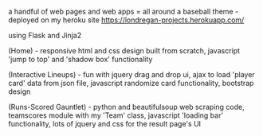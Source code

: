 a handful of web pages and web apps = all around a baseball theme - deployed on my heroku site
   https://londregan-projects.herokuapp.com/
   
   using Flask and Jinja2
   
(Home) - responsive html and css design built from scratch, javascript 'jump to top' and 'shadow box' functionality

(Interactive Lineups) - fun with jquery drag and drop ui, ajax to load 'player card' data from json file, javascript randomize card functionality, bootstrap design

(Runs-Scored Gauntlet) - python and beautifulsoup web scraping code, teamscores module with my 'Team' class, javascript 'loading bar' functionality, lots of jquery and css for the result page's UI